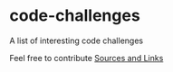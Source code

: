 # code-challenges
A list of interesting code challenges 

Feel free to contribute
[Sources and Links](/resources.md)
